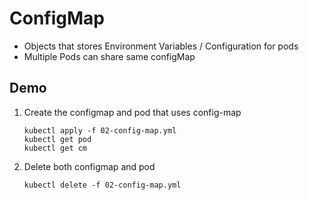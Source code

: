 # ConfigMap

- Objects that stores Environment Variables / Configuration for pods
- Multiple Pods can share same configMap

## Demo

1.	Create the configmap and pod that uses config-map

	```
	kubectl apply -f 02-config-map.yml
	kubectl get pod
	kubectl get cm
	```

1.	Delete both configmap and pod

	```
	kubectl delete -f 02-config-map.yml
	```